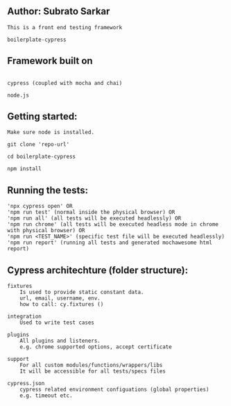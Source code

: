 Author: Subrato Sarkar
------------------------------

```
This is a front end testing framework

boilerplate-cypress

````

Framework built on
------------------------------

```

cypress (coupled with mocha and chai)

node.js

```

Getting started:
------------------------------

```
Make sure node is installed.

git clone 'repo-url'

cd boilerplate-cypress

npm install

```

Running the tests:
-------------------
```
'npx cypress open' OR 
'npm run test' (normal inside the physical browser) OR
'npm run all' (all tests will be executed headlessly) OR
'npm run chrome' (all tests will be executed headless mode in chrome with physical browser) OR
'npm run <TEST_NAME>' (specific test file will be executed headlessly)
'npm run report' (running all tests and generated mochawesome html report)

```

Cypress architechture (folder structure):
-----------------------------------------
```
fixtures
    Is used to provide static constant data.
    url, email, username, env.
    how to call: cy.fixtures ()

integration
    Used to write test cases

plugins
    All plugins and listeners.
    e.g. chrome supported options, accept certificate

support
    For all custom modules/functions/wrappers/libs
    It will be accessible for all tests/specs files 

cypress.json
    cypress related environment configuations (global properties)
    e.g. timeout etc.

```